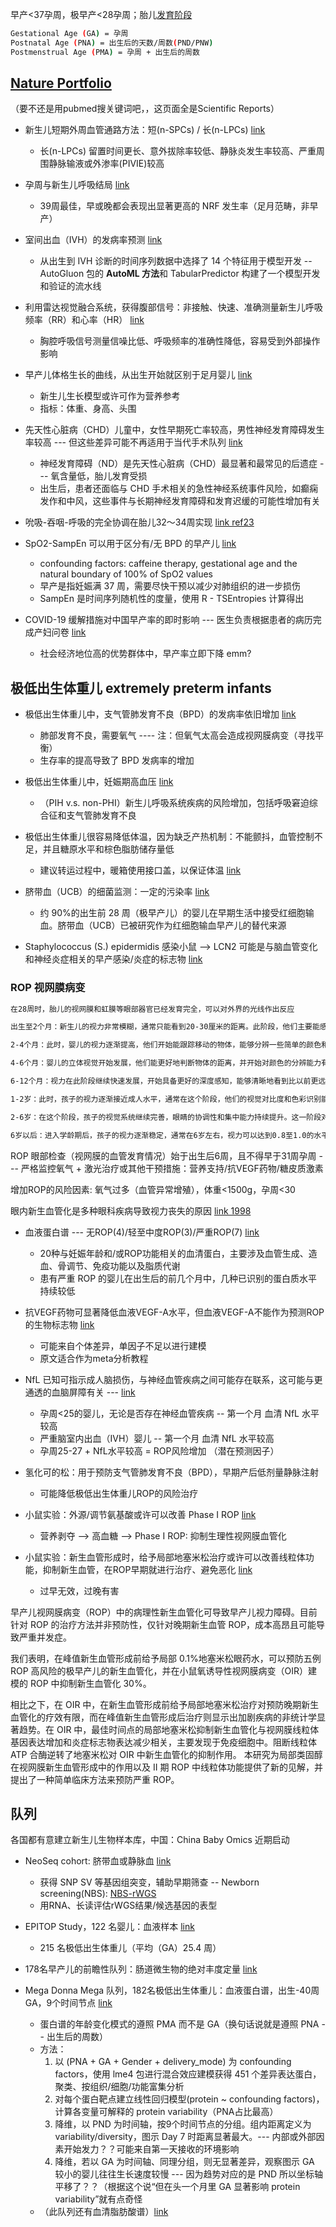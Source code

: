 
早产<37孕周，极早产<28孕周；胎儿[发育阶段](https://www.msdmanuals.cn/home/women-s-health-issues/normal-pregnancy/stages-of-fetal-development)

```bash 
Gestational Age (GA) = 孕周
Postnatal Age (PNA) = 出生后的天数/周数(PND/PNW)
Postmenstrual Age (PMA) = 孕周 + 出生后的周数
```

## [Nature Portfolio](https://www.nature.com/subjects/neonatology) 

（要不还是用pubmed搜关键词吧，，这页面全是Scientific Reports）

* 新生儿短期外周血管通路方法：短(n-SPCs) / 长(n-LPCs)   [link](https://www.nature.com/articles/s41598-025-00301-1)
    - 长(n-LPCs) 留置时间更长、意外拔除率较低、静脉炎发生率较高、严重周围静脉输液或外渗率(PIVIE)较高

* 孕周与新生儿呼吸结局 [link](https://www.nature.com/articles/s41598-025-97197-8)
    - 39周最佳，早或晚都会表现出显著更高的 NRF 发生率（足月范畴，非早产）

* 室间出血（IVH）的发病率预测 [link](https://www.nature.com/articles/s41598-024-74298-4)
    - 从出生到 IVH 诊断的时间序列数据中选择了 14 个特征用于模型开发 -- AutoGluon 包的 **AutoML 方法**和 TabularPredictor 构建了一个模型开发和验证的流水线

* 利用雷达视觉融合系统，获得腹部信号：非接触、快速、准确测量新生儿呼吸频率（RR）和心率（HR） [link](https://www.nature.com/articles/s41598-025-95542-5)
    - 胸腔呼吸信号测量信噪比低、呼吸频率的准确性降低，容易受到外部操作影响

* 早产儿体格生长的曲线，从出生开始就区别于足月婴儿 [link](https://www.nature.com/articles/s41467-023-41069-0)
    - 新生儿生长模型或许可作为营养参考
    - 指标：体重、身高、头围

* 先天性心脏病（CHD）儿童中，女性早期死亡率较高，男性神经发育障碍发生率较高 --- 但这些差异可能不再适用于当代手术队列  [link](https://www.nature.com/articles/s41598-025-92894-w)
    - 神经发育障碍（ND）是先天性心脏病（CHD）最显著和最常见的后遗症 --- 氧含量低，胎儿发育受损
    - 出生后，患者还面临与 CHD 手术相关的急性神经系统事件风险，如癫痫发作和中风，这些事件与长期神经发育障碍和发育迟缓的可能性增加有关

* 吮吸-吞咽-呼吸的完全协调在胎儿32～34周实现 [link ref23](https://pmc.ncbi.nlm.nih.gov/articles/PMC10752769/)


* SpO2-SampEn 可以用于区分有/无 BPD 的早产儿 [link](https://www.nature.com/articles/s41598-025-89174-y)
    - confounding factors: caffeine therapy, gestational age and the natural boundary of 100% of SpO2 values
    - 早产是指妊娠满 37 周，需要尽快干预以减少对肺组织的进一步损伤
    - SampEn 是时间序列随机性的度量，使用 R - TSEntropies 计算得出

* COVID-19 缓解措施对中国早产率的即时影响  --- 医生负责根据患者的病历完成产妇问卷  [link](https://www.nature.com/articles/s41467-022-32814-y)
    - 社会经济地位高的优势群体中，早产率立即下降  emm?



## 极低出生体重儿 extremely preterm infants

* 极低出生体重儿中，支气管肺发育不良（BPD）的发病率依旧增加  [link](https://www.nature.com/articles/s41598-025-93466-8)
    - 肺部发育不良，需要氧气 ---- 注：但氧气太高会造成视网膜病变（寻找平衡）
    - 生存率的提高导致了 BPD 发病率的增加


* 极低出生体重儿中，妊娠期高血压 [link](https://www.nature.com/articles/s41598-023-33206-y)
    - （PIH v.s. non-PHI）新生儿呼吸系统疾病的风险增加，包括呼吸窘迫综合征和支气管肺发育不良


* 极低出生体重儿很容易降低体温，因为缺乏产热机制：不能颤抖，血管控制不足，并且糖原水平和棕色脂肪储存量低
    - 建议转运过程中，暖箱使用接口盖，以保证体温  [link](https://www.nature.com/articles/s41598-023-30142-9)

* 脐带血（UCB）的细菌监测：一定的污染率  [link](https://gup.ub.gu.se/publication/340010)
    - 约 90%的出生前 28 周（极早产儿）的婴儿在早期生活中接受红细胞输血。脐带血（UCB）已被研究作为红细胞输血早产儿的替代来源

* Staphylococcus (S.) epidermidis 感染小鼠 --> LCN2 可能是与脑血管变化和神经炎症相关的早产感染/炎症的标志物 [link](https://gup.ub.gu.se/publication/331339)


### ROP 视网膜病变

```bash - gpt
在28周时，胎儿的视网膜和虹膜等眼部器官已经发育完全，可以对外界的光线作出反应

出生至2个月：新生儿的视力非常模糊，通常只能看到20-30厘米的距离。此阶段，他们主要能感知光线和明暗，对高对比度的图形（如黑白格子）更敏感。

2-4个月：此时，婴儿的视力逐渐提高，他们开始能跟踪移动的物体，能够分辨一些简单的颜色和形状。同时，眼球的协调性也有所改善。

4-6个月：婴儿的立体视觉开始发展，他们能更好地判断物体的距离，并开始对颜色的分辨能力有显著提升。

6-12个月：视力在此阶段继续快速发展，开始具备更好的深度感知，能够清晰地看到比以前更远的物体，并能够识别熟悉的人和物体。

1-2岁：此时，孩子的视力逐渐接近成人水平，通常在这个阶段，他们的视觉对比度和色彩识别能力进一步增强。

2-6岁：在这个阶段，孩子的视觉系统继续完善，眼睛的协调性和集中能力持续提升。这一阶段对于视觉技能的发展非常重要，包括追踪运动物体、视觉记忆和空间感知。

6岁以后：进入学龄期后，孩子的视力逐渐稳定，通常在6岁左右，视力可以达到0.8至1.0的水平，视力发育基本完成。
```


ROP 眼部检查（视网膜的血管发育情况）始于出生后6周，且不得早于31周孕周 --- 严格监控氧气 + 激光治疗或其他干预措施：营养支持/抗VEGF药物/糖皮质激素

增加ROP的风险因素: 氧气过多（血管异常增殖），体重<1500g，孕周<30

眼内新生血管化是多种眼科疾病导致视力丧失的原因 [link 1998](https://pmc.ncbi.nlm.nih.gov/articles/PMC1852998/)



* 血液蛋白谱 --- 无ROP(4)/轻至中度ROP(3)/严重ROP(7) [link](https://www.nature.com/articles/s41390-021-01528-0)
    - 20种与妊娠年龄和/或ROP功能相关的血清蛋白，主要涉及血管生成、造血、骨调节、免疫功能以及脂质代谢
    - 患有严重 ROP 的婴儿在出生后的前几个月中，几种已识别的蛋白质水平持续较低


* 抗VEGF药物可显著降低血液VEGF-A水平，但血液VEGF-A不能作为预测ROP的生物标志物 [link](https://www.ophthalmologyscience.org/article/S2666-9145(24)00084-8/fulltext)
    - 可能来自个体差异，单因子不足以进行建模
    - 原文适合作为meta分析教程

* NfL 已知可指示成人脑损伤，与神经血管疾病之间可能存在联系，这可能与更通透的血脑屏障有关 --- [link](https://pubmed.ncbi.nlm.nih.gov/39317698/)
    - 孕周<25的婴儿，无论是否存在神经血管疾病 -- 第一个月 血清 NfL 水平较高
    - 严重脑室内出血（IVH）婴儿 -- 第一个月 血清 NfL 水平较高
    - 孕周25-27 + NfL水平较高 =  ROP风险增加 （潜在预测因子）

* 氢化可的松：用于预防支气管肺发育不良（BPD），早期产后低剂量静脉注射
    - 可能降低极低出生体重儿ROP的风险治疗

* 小鼠实验：外源/调节氨基酸或许可以改善 Phase I ROP [link](https://gup.ub.gu.se/publication/330507)
    - 营养剥夺 --> 高血糖 --> Phase I ROP: 抑制生理性视网膜血管化

* 小鼠实验：新生血管形成时，给予局部地塞米松治疗或许可以改善线粒体功能，抑制新生血管，在ROP早期就进行治疗、避免恶化 [link](https://gup.ub.gu.se/publication/341496)
    - 过早无效，过晚有害



早产儿视网膜病变（ROP）中的病理性新生血管化可导致早产儿视力障碍。目前针对 ROP 的治疗方法并非预防性，仅针对晚期新生血管 ROP，成本高昂且可能导致严重并发症。

我们表明，在峰值新生血管形成前给予局部 0.1%地塞米松眼药水，可以预防五例 ROP 高风险的极早产儿的新生血管化，并在小鼠氧诱导性视网膜病变（OIR）建模的 ROP 中抑制新生血管化 30%。

相比之下，在 OIR 中，在新生血管形成前给予局部地塞米松治疗对预防晚期新生血管化的疗效有限，而在峰值新生血管形成后治疗则显示出加剧疾病的非统计学显著趋势。在 OIR 中，最佳时间点的局部地塞米松抑制新生血管化与视网膜线粒体基因表达增加和炎症标志物表达减少相关，主要发现于免疫细胞中。阻断线粒体 ATP 合酶逆转了地塞米松对 OIR 中新生血管化的抑制作用。 本研究为局部类固醇在视网膜新生血管形成中的作用以及 II 期 ROP 中线粒体功能提供了新的见解，并提出了一种简单临床方法来预防严重 ROP。




## 队列

各国都有意建立新生儿生物样本库，中国：China Baby Omics 近期启动


* NeoSeq cohort: 脐带血或静脉血  [link](https://www.nature.com/articles/s41525-025-00483-7#Sec2)
    - 获得 SNP SV 等基因组突变，辅助早期筛查 -- Newborn screening(NBS): [NBS-rWGS](https://www.sciencedirect.com/science/article/pii/S000292972200355X)
    - 用RNA、长读评估rWGS结果/候选基因的表型

* EPITOP Study，122 名婴儿：血液样本 [link](https://gup.ub.gu.se/publication/347996)
    - 215 名极低出生体重儿（平均（GA）25.4 周） 

* 178名早产儿的前瞻性队列：肠道微生物的绝对丰度定量 [link](https://www.nature.com/articles/s41586-021-03241-8)

* Mega Donna Mega 队列，182名极低出生体重儿：血液蛋白谱，出生-40周GA，9个时间节点 [link](https://www.nature.com/articles/s43856-023-00338-1)
    - 蛋白谱的年龄变化模式的遵照 PMA 而不是 GA（换句话说就是遵照 PNA -- 出生后的周数）
    - 方法：
        1. 以 (PNA + GA + Gender + delivery_mode) 为 confounding factors，使用 lme4 包进行混合效应建模获得 451 个差异表达蛋白，聚类、按组织/细胞/功能富集分析
        2. 对每个蛋白靶点建立线性回归模型(protein ~ confounding factors)，计算各变量可解释的 protein variability（PNA占比最高）
        3. 降维，以 PND 为时间轴，按9个时间节点的分组。组内距离定义为variability/diversity，图示 Day 7 时距离显著最大。--- 内部或外部因素开始发力？？可能来自第一天接收的环境影响
        4. 降维，若以 GA 为时间轴、同理分组，则无显著差异，观察图示 GA 较小的婴儿往往生长速度较慢 --- 因为趋势对应的是 PND 所以坐标轴平移了？？（根据这个说“但在头一个月里 GA 显著影响 protein variability”就有点奇怪
    - （此队列还有血清脂肪酸谱）[link](https://gup.ub.gu.se/publication/327305)
        








